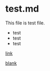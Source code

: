 # test.md

This file is test file.

* test
* test
* test

[link](https://app.codegrid.net/)

<a href="https://www.pxgrid.com/" target="_blank">blank</a>
